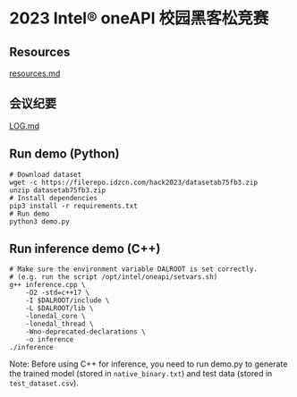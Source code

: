 # 2023 Intel® oneAPI 校园黑客松竞赛

## Resources

[resources.md](./resources/resources.md)

## 会议纪要

[LOG.md](./LOG.md)

## Run demo (Python)

```shell
# Download dataset
wget -c https://filerepo.idzcn.com/hack2023/datasetab75fb3.zip
unzip datasetab75fb3.zip
# Install dependencies
pip3 install -r requirements.txt
# Run demo
python3 demo.py
```

## Run inference demo (C++)

```shell
# Make sure the environment variable DALROOT is set correctly.
# (e.g. run the script /opt/intel/oneapi/setvars.sh)
g++ inference.cpp \
    -O2 -std=c++17 \
    -I $DALROOT/include \
    -L $DALROOT/lib \
    -lonedal_core \
    -lonedal_thread \
    -Wno-deprecated-declarations \
    -o inference
./inference
```

Note: Before using C++ for inference, you need to run demo.py to generate the trained model (stored in `native_binary.txt`) and test data (stored in `test_dataset.csv`).
